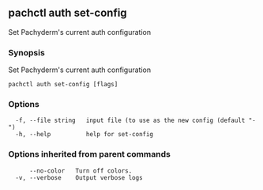 ## pachctl auth set-config

Set Pachyderm's current auth configuration

### Synopsis

Set Pachyderm's current auth configuration

```
pachctl auth set-config [flags]
```

### Options

```
  -f, --file string   input file (to use as the new config (default "-")
  -h, --help          help for set-config
```

### Options inherited from parent commands

```
      --no-color   Turn off colors.
  -v, --verbose    Output verbose logs
```

